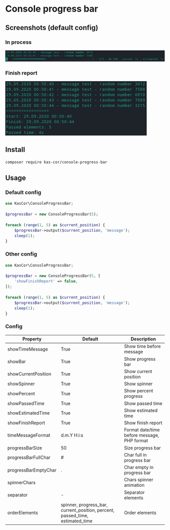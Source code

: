 # Console progress bar

## Screenshots (default config)

### In process

![In process](https://github.com/kas-cor/console-progress-bar/raw/master/in_process.png)

### Finish report

![Finish report](https://github.com/kas-cor/console-progress-bar/raw/master/finish_report.png)

## Install

```bash
composer require kas-cor/console-progress-bar
```

## Usage

### Default config

```php
use KasCor\ConsoleProgressBar;

$progressBar = new ConsoleProgressBar(5);

foreach (range(1, 5) as $current_position) {
    $progressBar->output($current_position, 'message');
    sleep(1);
}
```

### Other config

```php
use KasCor\ConsoleProgressBar;

$progressBar = new ConsoleProgressBar(5, [
    'showFinishReport' => false,
]);

foreach (range(1, 5) as $current_position) {
    $progressBar->output($current_position, 'message');
    sleep(1);
}
```

### Config

| Property | Default | Description |
|---|---|---|
| showTimeMessage | True | Show time before message |
| showBar | True | Show progress bar |
| showCurrentPosition | True | Show current position |
| showSpinner | True | Show spinner |
| showPercent | True | Show percent progress |
| showPassedTime | True | Show passed time |
| showEstimatedTime | True | Show estimated time |
| showFinishReport | True | Show finish report |
| timeMessageFormat | d.m.Y H:i:s | Format date/time before message, PHP format |
| progressBarSize | 50 | Size progress bar |
| progressBarFullChar | # | Char full in progress bar |
| progressBarEmptyChar | . | Char empty in progress bar |
| spinnerChars |  | Chars spinner animation |
| separator | - | Separator elements |
| orderElements | spinner, progress_bar, current_position, percent, passed_time, estimated_time | Order elements |


